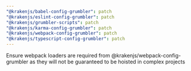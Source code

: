 ```yaml
---
"@krakenjs/babel-config-grumbler": patch
"@krakenjs/eslint-config-grumbler": patch
"@krakenjs/grumbler-scripts": patch
"@krakenjs/karma-config-grumbler": patch
"@krakenjs/webpack-config-grumbler": patch
"@krakenjs/typescript-config-grumbler": patch
---
```


Ensure webpack loaders are required from @krakenjs/webpack-config-grumbler as they will not be guaranteed to be hoisted in complex projects
